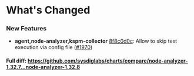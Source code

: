 # What's Changed

### New Features
- **agent,node-analyzer,kspm-collector** [8f8c0d0c](https://github.com/sysdiglabs/charts/commit/8f8c0d0c22a7d001e3ecf6272e2c711ebb6fec65): Allow to skip test execution via config file ([#1970](https://github.com/sysdiglabs/charts/issues/1970))
#### Full diff: https://github.com/sysdiglabs/charts/compare/node-analyzer-1.32.7...node-analyzer-1.32.8
